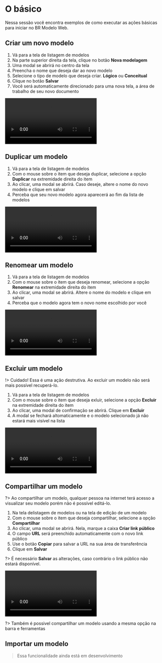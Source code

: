 # O básico

Nessa sessão você encontra exemplos de como executar as ações básicas para iniciar no BR Modelo Web.

## Criar um novo modelo

1. Vá para a tela de listagem de modelos
1. Na parte superior direita da tela, clique no botão **Nova modelagem**
1. Uma modal se abrirá no centro da tela
1. Preencha o nome que deseja dar ao novo modelo
1. Selecione o tipo de modelo que deseja criar. **Lógico** ou **Conceitual**
1. Clique no botão **Salvar**
1. Você será automaticamente direcionado para uma nova tela, a área de trabalho de seu novo documento

<video class="video-player" controls>
	<source src="basics/assets/criar-um-novo-modelo.mp4" type="video/mp4">
	Desculpe, seu navegador não suporta esse formato de vídeo.
</video>

## Duplicar um modelo

1. Vá para a tela de listagem de modelos
1. Com o mouse sobre o item que deseja duplicar, selecione a opção **Duplicar** na extremidade direita do item
1. Ao clicar, uma modal se abrirá. Caso deseje, altere o nome do novo modelo e clique em salvar
1. Perceba que seu novo modelo agora aparecerá ao fim da lista de modelos

<video class="video-player" controls>
	<source src="basics/assets/duplicar-um-modelo.mp4" type="video/mp4">
	Desculpe, seu navegador não suporta esse formato de vídeo.
</video>

## Renomear um modelo

1. Vá para a tela de listagem de modelos
1. Com o mouse sobre o item que deseja renomear, selecione a opção **Renomear** na extremidade direita do item
1. Ao clicar, uma modal se abrirá. Altere o nome do modelo e clique em salvar
1. Perceba que o modelo agora tem o novo nome escolhido por você

<video class="video-player" controls>
	<source src="basics/assets/renomear-um-modelo.mp4" type="video/mp4">
	Desculpe, seu navegador não suporta esse formato de vídeo.
</video>

## Excluir um modelo

!> Cuidado! Essa é uma ação destrutiva. Ao excluir um modelo não será mais possível recuperá-lo.

1. Vá para a tela de listagem de modelos
1. Com o mouse sobre o item que deseja exluir, selecione a opção **Excluir** na extremidade direita do item
1. Ao clicar, uma modal de confirmação se abrirá. Clique em **Excluir**
1. A modal se fechará altomaticamente e o modelo selecionado já não estará mais visível na lista

<video class="video-player" controls>
	<source src="basics/assets/excluir-um-modelo.mp4" type="video/mp4">
	Desculpe, seu navegador não suporta esse formato de vídeo.
</video>

## Compartilhar um modelo

?> Ao compartilhar um modelo, qualquer pessoa na internet terá acesso a visualizar seu modelo porém não é possível editá-lo.

1. Na tela delistagem de modelos ou na tela de edição de um modelo
1. Com o mouse sobre o item que deseja compartilhar, selecione a opção **Compartilhar**
1. Ao clicar, uma modal se abrirá. Nela, marque a caixa **Criar link público**
1. O campo **URL** será preenchido automaticamente com o novo link público
1. Use o botão **Copiar** para salvar a URL na sua área de transferência
1. Clique em **Salvar**

?> É necessário **Salvar** as alterações, caso contrário o link público não estará disponível.

<video class="video-player" controls>
	<source src="basics/assets/compartilhar-um-modelo.mp4" type="video/mp4">
	Desculpe, seu navegador não suporta esse formato de vídeo.
</video>

?> Também é possivel compartilhar um modelo usando a mesma opção na barra e ferramentas

## Importar um modelo

> Essa funcionalidade ainda está em desenvolvimento
